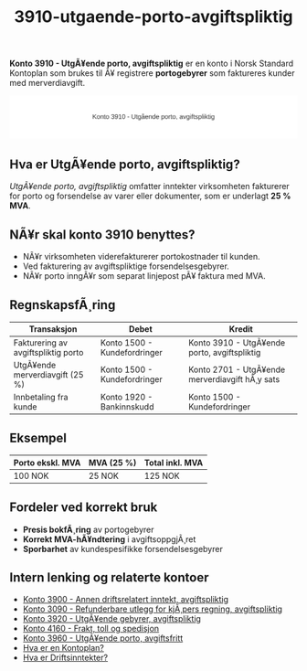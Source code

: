 ﻿---
title: "3910-utgaende-porto-avgiftspliktig"
meta_title: "3910-utgaende-porto-avgiftspliktig"
meta_description: '**Konto 3910 - UtgÃ¥ende porto, avgiftspliktig** er en konto i Norsk Standard Kontoplan som brukes til Ã¥ registrere **portogebyrer** som faktureres kunder med ...'
slug: 3910-utgaende-porto-avgiftspliktig
type: blog
layout: pages/single
---

**Konto 3910 - UtgÃ¥ende porto, avgiftspliktig** er en konto i Norsk Standard Kontoplan som brukes til Ã¥ registrere **portogebyrer** som faktureres kunder med merverdiavgift.

![Illustrasjon av Konto 3910 - UtgÃ¥ende porto, avgiftspliktig](3910-utgaende-porto-avgiftspliktig-image.svg)

## Hva er UtgÃ¥ende porto, avgiftspliktig?

*UtgÃ¥ende porto, avgiftspliktig* omfatter inntekter virksomheten fakturerer for porto og forsendelse av varer eller dokumenter, som er underlagt **25 % MVA**.

## NÃ¥r skal konto 3910 benyttes?

* NÃ¥r virksomheten viderefakturerer portokostnader til kunden.
* Ved fakturering av avgiftspliktige forsendelsesgebyrer.
* NÃ¥r porto inngÃ¥r som separat linjepost pÃ¥ faktura med MVA.

## RegnskapsfÃ¸ring

| Transaksjon                           | Debet                         | Kredit                                            |
|---------------------------------------|-------------------------------|---------------------------------------------------|
| Fakturering av avgiftspliktig porto   | Konto 1500 - Kundefordringer  | Konto 3910 - UtgÃ¥ende porto, avgiftspliktig       |
| UtgÃ¥ende merverdiavgift (25 %)        | Konto 1500 - Kundefordringer  | Konto 2701 - UtgÃ¥ende merverdiavgift hÃ¸y sats     |
| Innbetaling fra kunde                 | Konto 1920 - Bankinnskudd     | Konto 1500 - Kundefordringer                      |

## Eksempel

| Porto ekskl. MVA | MVA (25 %) | Total inkl. MVA |
|------------------|------------|-----------------|
| 100 NOK          | 25 NOK     | 125 NOK         |

## Fordeler ved korrekt bruk

* **Presis bokfÃ¸ring** av portogebyrer
* **Korrekt MVA-hÃ¥ndtering** i avgiftsoppgjÃ¸ret
* **Sporbarhet** av kundespesifikke forsendelsesgebyrer

## Intern lenking og relaterte kontoer

* [Konto 3900 - Annen driftsrelatert inntekt, avgiftspliktig](/blogs/kontoplan/3900-annen-driftsrelatert-inntekt-avgiftspliktig "Konto 3900 - Annen driftsrelatert inntekt, avgiftspliktig")
* [Konto 3090 - Refunderbare utlegg for kjÃ¸pers regning, avgiftspliktig](/blogs/kontoplan/3090-refunderbare-utlegg-for-kjopers-regning-avgiftspl "Konto 3090 - Refunderbare utlegg for kjÃ¸pers regning, avgiftspliktig")
* [Konto 3920 - UtgÃ¥ende gebyrer, avgiftspliktig](/blogs/kontoplan/3920-utgaende-gebyrer-avgiftspliktig "Konto 3920 - UtgÃ¥ende gebyrer, avgiftspliktig")
* [Konto 4160 - Frakt, toll og spedisjon](/blogs/kontoplan/4160-frakt-toll-og-spedisjon "Konto 4160 - Frakt, toll og spedisjon")
* [Konto 3960 - UtgÃ¥ende porto, avgiftsfritt](/blogs/kontoplan/3960-utgaende-porto-avgiftsfritt "Konto 3960 - UtgÃ¥ende porto, avgiftsfritt")
* [Hva er en Kontoplan?](/blogs/regnskap/hva-er-kontoplan "Hva er en Kontoplan? Komplett Guide til Kontoplaner i Norsk Regnskap")
* [Hva er Driftsinntekter?](/blogs/regnskap/hva-er-driftsinntekter "Hva er Driftsinntekter? Komplett Guide til Driftsinntekter i Regnskap")

